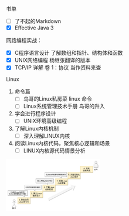 书单

- [ ] 了不起的Markdown      
- [x] Effective Java 3

网路编程实战：

- [x] C程序语言设计  了解数组和指针、结构体和函数
- [x] UNIX网络编程 杨继张翻译的版本
- [x] TCP/IP 详解 卷 1：协议 当作资料来查  

Linux

1. 命令篇
   - [ ] 鸟哥的Linux私房菜  linux 命令
   - [ ] Linux系统管理技术手册 鸟哥的升入
2. 学会进行程序设计
   - [ ] UNIX环境高级编程
3. 了解Linux内核机制
   - [ ] 深入理解LINUX内核
4. 阅读Linux内核代码，聚焦核心逻辑和场景
   - [ ] LINUX内核源代码情景分析

<img src="asserts/1575373001(1).jpg" alt="1575373001(1)" style="zoom:25%;" />